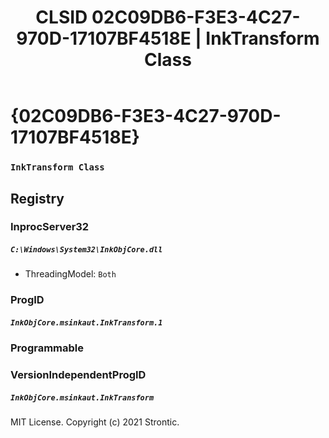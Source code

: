 ﻿---
title: "CLSID 02C09DB6-F3E3-4C27-970D-17107BF4518E | InkTransform Class"
excerpt: What is COM-Object CLSID 02C09DB6-F3E3-4C27-970D-17107BF4518E?
---

# {02C09DB6-F3E3-4C27-970D-17107BF4518E}

### `InkTransform Class`

## Registry


### InprocServer32

##### `C:\Windows\System32\InkObjCore.dll`
* ThreadingModel: `Both`

### ProgID

##### `InkObjCore.msinkaut.InkTransform.1`

### Programmable


### VersionIndependentProgID

##### `InkObjCore.msinkaut.InkTransform`

MIT License. Copyright (c) 2021 Strontic.


